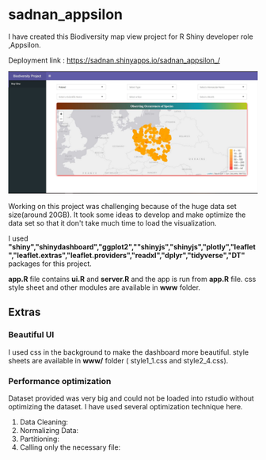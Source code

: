 # sadnan_appsilon
I have created this Biodiversity map view project for R Shiny developer role ,Appsilon.

Deployment link : https://sadnan.shinyapps.io/sadnan_appsilon_/

![Biodiversity Project](https://github.com/sadnanMohosin/sadnan_appsilon/blob/master/map.JPG)

Working on this project was challenging because of the huge data set size(around 20GB). It took some ideas to develop and make optimize the data set so that it don't take much time to load the visualization. 

I used **"shiny","shinydashboard","ggplot2",""shinyjs","shinyjs","plotly","leaflet","leaflet.extras","leaflet.providers","readxl","dplyr","tidyverse","DT"** packages for this project.

**app.R** file contains **ui.R** and **server.R** and the app is run from **app.R** file. css style sheet and other modules are available in **www** folder.

## Extras

### Beautiful UI 
I used css in the background to make the dashboard more beautiful. style sheets are available in **www/** folder ( style1_1.css and style2_4.css).

### Performance optimization
Dataset provided was very big and could not be loaded into rstudio without optimizing the dataset. I have used several optimization technique here.

1. Data Cleaning: 
2. Normalizing Data:
3. Partitioning:
4. Calling only the necessary file: